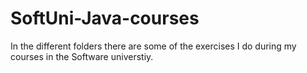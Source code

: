 # SoftUni-Java-courses

In the different folders there are some of the exercises I do during my courses in the Software universtiy. 
